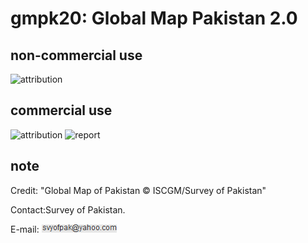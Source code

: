 # gmpk20: Global Map Pakistan 2.0
## non-commercial use
![attribution](https://globalmaps.github.io/globalmaps/attribution.png)
## commercial use
![attribution](https://globalmaps.github.io/globalmaps/attribution.png) ![report](https://globalmaps.github.io/globalmaps/report.png)

## note
Credit: "Global Map of Pakistan © ISCGM/Survey of Pakistan"

Contact:Survey of Pakistan.

E-mail: ![email](email.png)


